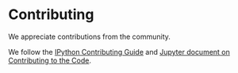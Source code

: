 Contributing
============

We appreciate contributions from the community.

We follow the [IPython Contributing Guide](https://github.com/ipython/ipython/blob/master/CONTRIBUTING.md)
and [Jupyter document on Contributing to the Code](https://jupyter.readthedocs.io/en/latest/contrib_guide_code.html).
